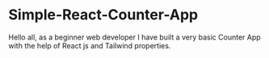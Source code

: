 # Simple-React-Counter-App
Hello all, as a beginner web developer I have built a very basic Counter App with the help of React js and Tailwind  properties.
